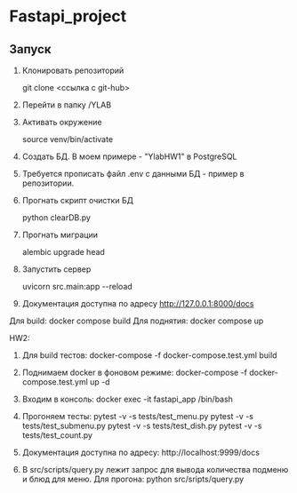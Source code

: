 # Fastapi_project

## Запуск

1. Клонировать репозиторий
   
    git clone <ссылка с git-hub>
   
2. Перейти в папку /YLAB

3. Активать окружение
   
   source venv/bin/activate

4. Создать БД. В моем примере - "YlabHW1" в PostgreSQL

6. Требуется прописать файл .env с данными БД - пример в репозитории.

7. Прогнать скрипт очистки БД

   python clearDB.py

8. Прогнать миграции

   alembic upgrade head

9. Запустить сервер

   uvicorn src.main:app --reload

10. Документация доступна по адресу <http://127.0.0.1:8000/docs>

Для build: docker compose build
Для поднятия: docker compose up



HW2:

1. Для build тестов: docker-compose -f docker-compose.test.yml build

1. Поднимаем docker в фоновом режиме: docker-compose -f docker-compose.test.yml up -d

2. Входим в консоль: docker exec -it fastapi_app /bin/bash

3. Прогоняем тесты:
pytest -v -s tests/test_menu.py
pytest -v -s tests/test_submenu.py
pytest -v -s tests/test_dish.py
pytest -v -s tests/test_count.py

4. Документация доступна по адресу: http://localhost:9999/docs

5. В src/scripts/query.py лежит запрос для вывода количества подменю и блюд для меню.
Для прогона: python src/sripts/query.py
